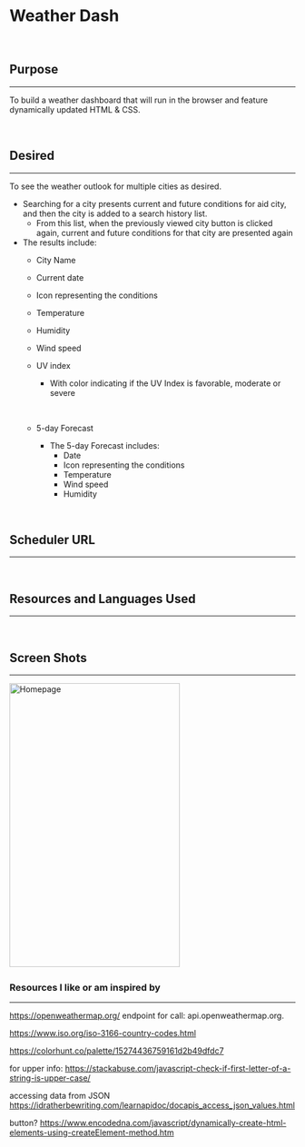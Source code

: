 # Weather Dash
&nbsp;

## Purpose
***
To build a weather dashboard that will run in the browser and feature dynamically updated HTML & CSS.

&nbsp;


## Desired
***
To see the weather outlook for multiple cities as desired.
- Searching for a city presents current and future conditions for aid city, and then the city is added to a search history list.
  - From this list, when the previously viewed city button is clicked again, current and future conditions for that city are presented again
- The results include:
  - City Name
  - Current date
  - Icon representing the conditions
  - Temperature
  - Humidity
  - Wind speed
  - UV index
    - With color indicating if the UV Index is favorable, moderate or severe

    &nbsp;


  - 5-day Forecast
    - The 5-day Forecast includes:
      - Date
      - Icon representing the conditions
      - Temperature
      - Wind speed
      - Humidity


&nbsp;


## Scheduler URL
***

&nbsp;

## Resources and Languages Used
***

&nbsp;

## Screen Shots
***
<img src="./assets/images/schedulePic1.png" width="300" height="500" alt="Homepage">
&nbsp;


### Resources I like or am inspired by
***
https://openweathermap.org/
endpoint for call:
api.openweathermap.org.

https://www.iso.org/iso-3166-country-codes.html

https://colorhunt.co/palette/15274436759161d2b49dfdc7

for upper info:
https://stackabuse.com/javascript-check-if-first-letter-of-a-string-is-upper-case/

accessing data from JSON
https://idratherbewriting.com/learnapidoc/docapis_access_json_values.html

button?
https://www.encodedna.com/javascript/dynamically-create-html-elements-using-createElement-method.htm